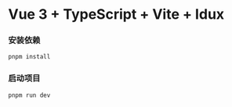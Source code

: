 # Vue 3 + TypeScript + Vite + Idux

### 安装依赖

```javascript
pnpm install
```

### 启动项目

```javascript
pnpm run dev
```
